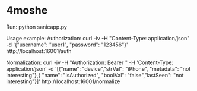 # 4moshe

Run:
  python sanicapp.py

Usage example:
  Authorization:
    curl -iv -H "Content-Type: application/json" -d '{"username": "user1", "password": "123456"}' http://localhost:16001/auth

  Normalization:
    curl -iv -H "Authorization: Bearer <JWT from reply>" -H 'Content-Type: application/json' -d '[{"name": "device","strVal": "iPhone", "metadata": "not interesting"},{ "name": "isAuthorized", "boolVal": "false","lastSeen": "not interesting"}]' http://localhost:16001/normalize
